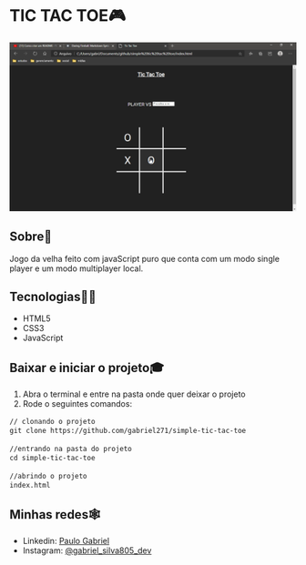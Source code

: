# TIC TAC TOE🎮

<img src="./public/filme.gif"/>

## Sobre📖
Jogo da velha feito com javaScript puro que conta com um modo single player e um modo multiplayer local.

## Tecnologias👩‍💻
- HTML5
- CSS3
- JavaScript

## Baixar e iniciar o projeto🎓
1) Abra o terminal e entre na pasta onde quer deixar o projeto
2) Rode o seguintes comandos:</br>
```
// clonando o projeto
git clone https://github.com/gabriel271/simple-tic-tac-toe

//entrando na pasta do projeto
cd simple-tic-tac-toe

//abrindo o projeto
index.html

```
## Minhas redes🕸
- Linkedin: [Paulo Gabriel](https://www.linkedin.com/in/paulo-gabriel-605687171/)
- Instagram: [@gabriel_silva805_dev](https://www.instagram.com/gabriel_silva805_dev/?hl=pt-br)
